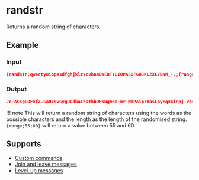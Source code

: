 # randstr <chars> <length>

Returns a random string of characters.

## Example

### Input

```json
{randstr;qwertyuiopasdfghjklzxcvbnmQWERTYUIOPASDFGHJKLZXCVBNM_-.;{range;55;60}}
```

### Output

```json
Je-ACKgLOFxfZ.GaOLSvGygUCdbaIhOthbOHNNgmna-mr-MdPAiprXasLpyEqxGlPpj-VcKYHyeDFeVltVLz
```

!!! note
    This will return a random string of characters using the words as the possible characters and the length as the length of the randomised string. `{range;55;60}` will return a value between 55 and 60.

## Supports

* [Custom commands](/Modules/custom_commands/)
* [Join and leave messages](/Modules/join_leave_messages/)
* [Level-up messages](/Modules/levels/)

